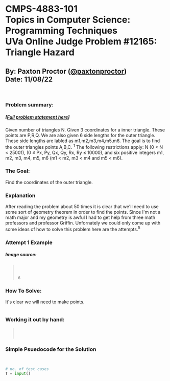 # CMPS-4883-101 <br>Topics in Computer Science: Programming Techniques <br> UVa Online Judge Problem #12165: Triangle Hazard
## By: Paxton Proctor ([@paxtonproctor](https://github.com/paxtonproctor/))<br>Date: 11/08/22
<br/>

### Problem summary:
##### [[Full problem statement here](https://onlinejudge.org/external/121/12165.pdf)]
Given number of triangles N. Given 3 coordinates for a inner triangle. These points are P,R,Q. We are also given 6 side lengths for the outer triangle. These side lengths are labled as m1,m2,m3,m4,m5,m6. The goal is to find the outer triangles points A,B,C. <sup>1</sup> The following restrictions apply: N (0 < N < 25001), (0 ≤ Px, Py, Qx, Qy, Rx, Ry ≤ 10000), and six positive integers m1, m2, m3, m4, m5, m6
(m1 < m2, m3 < m4 and m5 < m6).

### The Goal:
Find the coordinates of the outer triangle.

### Explanation
After reading the problem about 50 times it is clear that we'll need to use some sort of geometry theorem in order to find the points. Since I'm not a math major and my geometry is awful I had to get help from three math professors and professor Griffin. Unfornately we could only come up with some ideas of how to solve this problem here are the attempts.<sup>5</sup>

### Attempt 1 Example
##### Image source: 
>  <br>
> <br> <sup>6</sup> 

### How To Solve:
It's clear we will need to make points.
```

```

### Working it out by hand:
> <br>
> <br>
> 

### Simple Psuedocode for the Solution
```python


# no. of test cases
T = input()


